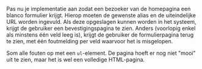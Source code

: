 Pas nu je implementatie aan zodat een bezoeker van de homepagina een blanco formulier krijgt.
Hierop moeten de gewenste alias en de uiteindelijke URL worden ingevuld.
Als deze opgeslagen kunnen worden in het systeem, krijgt de gebruiker een bevestigingspagina te zien.
Anders (voorlopig enkel als minstens één veld leeg is), krijgt de gebruiker de formulierpagina terug te zien, met één foutmelding per veld waarvoor het is misgelopen.

Som alle fouten op met een `ul`-element.
De pagina hoeft er nog niet "mooi" uit te zien, maar het is wel een volledige HTML-pagina.

